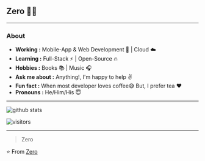 ## Zero 👨‍💻

---------------------------------------------------------------------------------------------------------------------------------------------------------------------------------
### About
-  **Working :** Mobile-App & Web Development :iphone: | Cloud :cloud: 
-  **Learning :** Full-Stack :zap: | Open-Source :fire:	
-  **Hobbies :** Books :books: | Music :headphones:
-  **Ask me about :** Anything!, I'm happy to help :v:
-  **Fun fact :** When most developer loves coffee:sweat_smile: But, I prefer tea :heart: 
-  **Pronouns :** He/Him/His :innocent:

---------------------------------------------------------------------------------------------------------------------------------------------------------------------------------

![github stats](https://github-readme-stats.vercel.app/api?username=daohu527&show_icons=true)

![visitors](https://visitor-badge.glitch.me/badge?page_id=daohu527.daohu527) 

---------------------------------------------------------------------------------------------------------------------------------------------------------------------------------
> Zero

⭐️ From [Zero](https://github.com/daohu527)
